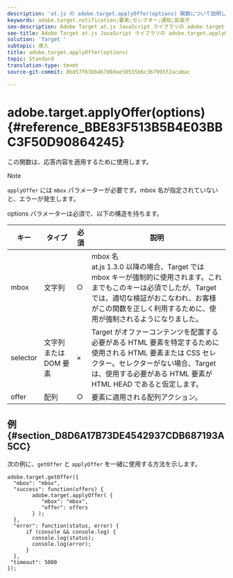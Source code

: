 ```yaml
---
description: 'at.js の adobe.target.applyOffer(options) 関数について説明します。 '
keywords: adobe.target.notification;要素;セレクター;通知;拡張子
seo-description: Adobe Target at.js JavaScript ライブラリの adobe.target.applyOffer(options) 関数について説明します。
seo-title: Adobe Target at.js JavaScript ライブラリの adobe.target.applyOffer(options) 関数について説明します。
solution: 'Target '
subtopic: 導入
title: adobe.target.applyOffer(options)
topic: Standard
translation-type: tm+mt
source-git-commit: 8bd57fb3bb467d8dae50535b6c367995f2acabac

---
```



# adobe.target.applyOffer(options) {#reference_BBE83F513B5B4E03BBC3F50D90864245}

この関数は、応答内容を適用するために使用します。

>[!NOTE]
>
>`applyOffer` には `mbox` パラメーターが必要です。mbox 名が指定されていないと、エラーが発生します。

options パラメーターは必須で、以下の構造を持ちます。

| キー | タイプ | 必須 | 説明 |
|--- |--- |--- |--- |
| mbox | 文字列 | ○ | mbox 名<br>at.js 1.3.0 以降の場合、Target では mbox キーが強制的に使用されます。これまでもこのキーは必須でしたが、Target では、適切な検証がおこなわれ、お客様がこの関数を正しく利用するために、使用が強制されるようになりました。 |
| selector | 文字列または DOM 要素 | × | Target がオファーコンテンツを配置する必要がある HTML 要素を特定するために使用される HTML 要素または CSS セレクター。セレクターがない場合、Target は、使用する必要がある HTML 要素が HTML HEAD であると仮定します。 |
| offer | 配列 | ○ | 要素に適用される配列アクション。 |

## 例 {#section_D8D6A17B73DE4542937CDB687193A5CC}

次の例に、`getOffer` と `applyOffer` を一緒に使用する方法を示します。

```
adobe.target.getOffer({   
  "mbox": "mbox",   
  "success": function(offers) {           
        adobe.target.applyOffer( {  
           "mbox": "mbox", 
           "offer": offers  
        } ); 
  },   
  "error": function(status, error) {           
      if (console && console.log) { 
        console.log(status); 
        console.log(error); 
      } 
  }, 
 "timeout": 5000 
}); 
```
